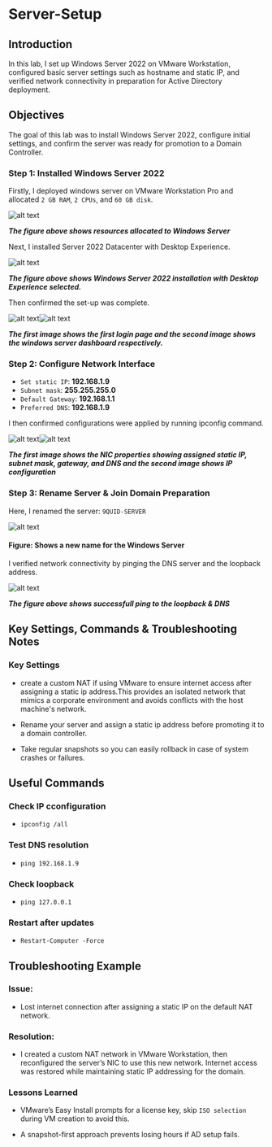 # Server-Setup

## Introduction

In this lab, I set up Windows Server 2022 on VMware Workstation, configured basic server settings such as hostname and static IP, and verified network connectivity in preparation for Active Directory deployment.

## Objectives

The goal of this lab was to install Windows Server 2022, configure initial settings, and confirm the server was ready for promotion to a Domain Controller.

### Step 1: Installed Windows Server 2022

Firstly, I deployed windows server on VMware Workstation Pro and allocated `2 GB RAM`, `2 CPUs`, and `60 GB disk`.

![alt text](screenshots/01-vmware-vm-settings.png)

***The figure above shows resources allocated to Windows Server***

Next, I installed Server 2022 Datacenter with Desktop Experience.

![alt text](screenshots/02-server-setup-selection.png)

***The figure above shows Windows Server 2022 installation with Desktop Experience selected.***

Then confirmed the set-up was complete.

![alt text](screenshots/03-server-first-login.png)![alt text](screenshots/04-windows-server-dashboard.png)

***The first image shows the first login page and the second image shows the windows server dashboard respectively.***

### Step 2: Configure Network Interface

- `Set static IP`: **192.168.1.9**
- `Subnet mask`: **255.255.255.0**
- `Default Gateway`: **192.168.1.1**
- `Preferred DNS`: **192.168.1.9**

I then confirmed configurations were applied by running ipconfig command.

![alt text](screenshots/05_nic-config.png)![alt text](screenshots/06-IP-config.png)

***The first image shows the  NIC properties showing assigned static IP, subnet mask, gateway, and DNS and the second image shows IP configuration***

### Step 3: Rename Server & Join Domain Preparation

Here, I renamed the server: `9QUID-SERVER`

![alt text](screenshots/07-rename-Server.png)

#### Figure: Shows a new name for the Windows Server

I verified network connectivity by pinging the DNS server and the loopback address.

![alt text](<screenshots/08-ping-loopback & DNS.png>)

***The figure above shows successfull ping to the loopback & DNS***

## Key Settings, Commands & Troubleshooting Notes

### Key Settings

- create a custom NAT if using VMware to ensure internet access after assigning a static ip address.This provides an isolated network that mimics a corporate environment and avoids conflicts with the host machine's network.

- Rename your server and assign a static ip address before promoting it to a domain controller.

- Take regular snapshots so you can easily rollback in case of system crashes or failures.

## Useful Commands

### Check IP cconfiguration

- `ipconfig /all`

### Test DNS resolution

- `ping 192.168.1.9`

### Check loopback

- `ping 127.0.0.1`

### Restart after updates

- `Restart-Computer -Force`

## Troubleshooting Example

### Issue:

- Lost internet connection after assigning a static IP on the default NAT network.

### Resolution:

- I created a custom NAT network in VMware Workstation, then reconfigured the server’s NIC to use this new network. Internet access was restored while maintaining static IP addressing for the domain.

### Lessons Learned

- VMware’s Easy Install prompts for a license key, skip `ISO selection` during VM creation to avoid this.

- A snapshot-first approach prevents losing hours if AD setup fails.

